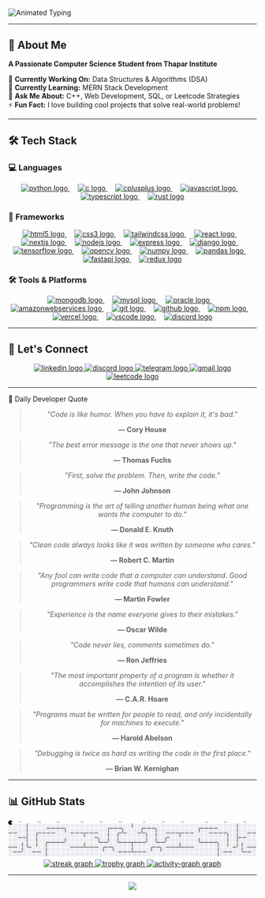 # <div align="center">
  <img src="https://readme-typing-svg.herokuapp.com?font=Kalam&size=40&duration=3000&pause=1000&color=39FF14&center=true&vCenter=true&width=600&height=100&lines=Hello+Developers!+%F0%9F%91%8B;I+am+Priyansh" alt="Animated Typing" />
</div>

---



## 🚀 About Me

**A Passionate Computer Science Student from Thapar Institute**

🔭 **Currently Working On:** Data Structures & Algorithms (DSA)  
🌱 **Currently Learning:** MERN Stack Development  
💬 **Ask Me About:** C++, Web Development, SQL, or Leetcode Strategies  
⚡ **Fun Fact:** I love building cool projects that solve real-world problems!

---

## 🛠️ Tech Stack

### 💻 Languages
<div align="center">
  <a href="https://www.python.org" target="_blank">
    <img src="https://cdn.jsdelivr.net/gh/devicons/devicon/icons/python/python-original.svg" height="60" alt="python logo"  />
  </a>
  <img width="12" />
  <a href="https://en.wikipedia.org/wiki/C_(programming_language)" target="_blank">
    <img src="https://cdn.jsdelivr.net/gh/devicons/devicon/icons/c/c-original.svg" height="60" alt="c logo"  />
  </a>
  <img width="12" />
  <a href="https://isocpp.org" target="_blank">
    <img src="https://cdn.jsdelivr.net/gh/devicons/devicon/icons/cplusplus/cplusplus-original.svg" height="60" alt="cplusplus logo"  />
  </a>
  <img width="12" />
  <a href="https://developer.mozilla.org/en-US/docs/Web/JavaScript" target="_blank">
    <img src="https://cdn.jsdelivr.net/gh/devicons/devicon/icons/javascript/javascript-original.svg" height="60" alt="javascript logo"  />
  </a>
  <img width="12" />
  <a href="https://www.typescriptlang.org" target="_blank">
    <img src="https://skillicons.dev/icons?i=ts" height="60" alt="typescript logo"  />
  </a>
  <img width="12" />
  <a href="https://www.rust-lang.org" target="_blank">
    <img src="https://skillicons.dev/icons?i=rust" height="60" alt="rust logo"  />
  </a>
</div>

### 🚀 Frameworks
<div align="center">
  <a href="https://developer.mozilla.org/en-US/docs/Web/HTML" target="_blank">
    <img src="https://cdn.jsdelivr.net/gh/devicons/devicon/icons/html5/html5-original.svg" height="60" alt="html5 logo"  />
  </a>
  <img width="12" />
  <a href="https://developer.mozilla.org/en-US/docs/Web/CSS" target="_blank">
    <img src="https://cdn.jsdelivr.net/gh/devicons/devicon/icons/css3/css3-original.svg" height="60" alt="css3 logo"  />
  </a>
  <img width="12" />
  <a href="https://tailwindcss.com" target="_blank">
    <img src="https://cdn.simpleicons.org/tailwindcss/06B6D4" height="60" alt="tailwindcss logo"  />
  </a>
  <img width="12" />
  <a href="https://reactjs.org" target="_blank">
    <img src="https://cdn.jsdelivr.net/gh/devicons/devicon/icons/react/react-original.svg" height="60" alt="react logo"  />
  </a>
  <img width="12" />
  <a href="https://nextjs.org" target="_blank">
    <img src="https://cdn.jsdelivr.net/gh/devicons/devicon/icons/nextjs/nextjs-original.svg" height="60" alt="nextjs logo"  />
  </a>
  <img width="12" />
  <a href="https://nodejs.org" target="_blank">
    <img src="https://cdn.jsdelivr.net/gh/devicons/devicon/icons/nodejs/nodejs-original.svg" height="60" alt="nodejs logo"  />
  </a>
  <img width="12" />
  <a href="https://expressjs.com" target="_blank">
    <img src="https://skillicons.dev/icons?i=express" height="60" alt="express logo"  />
  </a>
  <img width="12" />
  <a href="https://www.djangoproject.com" target="_blank">
    <img src="https://skillicons.dev/icons?i=django" height="60" alt="django logo"  />
  </a>
  <img width="12" />
  <a href="https://www.tensorflow.org" target="_blank">
    <img src="https://cdn.jsdelivr.net/gh/devicons/devicon/icons/tensorflow/tensorflow-original.svg" height="60" alt="tensorflow logo"  />
  </a>
  <img width="12" />
  <a href="https://opencv.org" target="_blank">
    <img src="https://cdn.jsdelivr.net/gh/devicons/devicon/icons/opencv/opencv-original.svg" height="60" alt="opencv logo"  />
  </a>
  <img width="12" />
  <a href="https://numpy.org" target="_blank">
    <img src="https://cdn.jsdelivr.net/gh/devicons/devicon/icons/numpy/numpy-original.svg" height="60" alt="numpy logo"  />
  </a>
  <img width="12" />
  <a href="https://pandas.pydata.org" target="_blank">
    <img src="https://cdn.jsdelivr.net/gh/devicons/devicon/icons/pandas/pandas-original.svg" height="60" alt="pandas logo"  />
  </a>
  <img width="12" />
  <a href="https://fastapi.tiangolo.com" target="_blank">
    <img src="https://cdn.jsdelivr.net/gh/devicons/devicon/icons/fastapi/fastapi-original.svg" height="60" alt="fastapi logo"  />
  </a>
  <img width="12" />
  <a href="https://redux.js.org" target="_blank">
    <img src="https://cdn.jsdelivr.net/gh/devicons/devicon/icons/redux/redux-original.svg" height="60" alt="redux logo"  />
  </a>
</div>

### 🛠️ Tools & Platforms
<div align="center">
  <a href="https://www.mongodb.com" target="_blank">
    <img src="https://cdn.jsdelivr.net/gh/devicons/devicon/icons/mongodb/mongodb-original.svg" height="60" alt="mongodb logo"  />
  </a>
  <img width="12" />
  <a href="https://www.mysql.com" target="_blank">
    <img src="https://cdn.jsdelivr.net/gh/devicons/devicon/icons/mysql/mysql-original.svg" height="60" alt="mysql logo"  />
  </a>
  <img width="12" />
  <a href="https://www.oracle.com/database/" target="_blank">
    <img src="https://cdn.jsdelivr.net/gh/devicons/devicon/icons/oracle/oracle-original.svg" height="60" alt="oracle logo"  />
  </a>
  <img width="12" />
  <a href="https://aws.amazon.com" target="_blank">
    <img src="https://skillicons.dev/icons?i=aws" height="60" alt="amazonwebservices logo"  />
  </a>
  <img width="12" />
  <a href="https://git-scm.com" target="_blank">
    <img src="https://cdn.jsdelivr.net/gh/devicons/devicon/icons/git/git-original.svg" height="60" alt="git logo"  />
  </a>
  <img width="12" />
  <a href="https://github.com" target="_blank">
    <img src="https://skillicons.dev/icons?i=github" height="60" alt="github logo"  />
  </a>
  <img width="12" />
  <a href="https://www.npmjs.com" target="_blank">
    <img src="https://cdn.jsdelivr.net/gh/devicons/devicon/icons/npm/npm-original-wordmark.svg" height="60" alt="npm logo"  />
  </a>
  <img width="12" />
  <a href="https://vercel.com" target="_blank">
    <img src="https://skillicons.dev/icons?i=vercel" height="60" alt="vercel logo"  />
  </a>
  <img width="12" />
  <a href="https://code.visualstudio.com" target="_blank">
    <img src="https://cdn.jsdelivr.net/gh/devicons/devicon/icons/vscode/vscode-original.svg" height="60" alt="vscode logo"  />
  </a>
  <img width="12" />
  <a href="https://discord.com" target="_blank">
    <img src="https://cdn.simpleicons.org/discord/5865F2" height="60" alt="discord logo"  />
  </a>
</div>

---

## 🤝 Let's Connect

<div align="center">
  <a href="https://linkedin.com/in/priyanshgoel" target="_blank">
    <img src="https://img.shields.io/static/v1?message=LinkedIn&logo=linkedin&label=&color=0077B5&logoColor=white&labelColor=&style=for-the-badge" height="25" alt="linkedin logo"  />
  </a>
  <a href="https://discord.com/users/priyanshgoel0401" target="_blank">
    <img src="https://img.shields.io/static/v1?message=Discord&logo=discord&label=&color=7289DA&logoColor=white&labelColor=&style=for-the-badge" height="25" alt="discord logo"  />
  </a>
  <a href="https://t.me/priyanshgoel0401" target="_blank">
    <img src="https://img.shields.io/static/v1?message=Telegram&logo=telegram&label=&color=2CA5E0&logoColor=white&labelColor=&style=for-the-badge" height="25" alt="telegram logo"  />
  </a>
  <a href="mailto:priyanshgoel0401@gmail.com">
    <img src="https://img.shields.io/static/v1?message=Gmail&logo=gmail&label=&color=D14836&logoColor=white&labelColor=&style=for-the-badge" height="25" alt="gmail logo"  />
  </a>
  <a href="https://leetcode.com/priyansh_0401" target="_blank">
    <img src="https://img.shields.io/static/v1?message=LeetCode&logo=leetcode&label=&color=FFA116&logoColor=white&labelColor=&style=for-the-badge" height="25" alt="leetcode logo"  />
  </a>
</div>

---


💭 Daily Developer Quote
<div align="center">
  <blockquote>
    <p><em>"Code is like humor. When you have to explain it, it's bad."</em></p>
    <p><strong>— Cory House</strong></p>
  </blockquote>
</div>
<!-- Random Developer Quotes - Uncomment different ones for variety -->
<div align="center">
  <blockquote>
    <p><em>"The best error message is the one that never shows up."</em></p>
    <p><strong>— Thomas Fuchs</strong></p>
  </blockquote>
</div>

<div align="center">
  <blockquote>
    <p><em>"First, solve the problem. Then, write the code."</em></p>
    <p><strong>— John Johnson</strong></p>
  </blockquote>
</div>

<div align="center">
  <blockquote>
    <p><em>"Programming is the art of telling another human being what one wants the computer to do."</em></p>
    <p><strong>— Donald E. Knuth</strong></p>
  </blockquote>
</div>

<div align="center">
  <blockquote>
    <p><em>"Clean code always looks like it was written by someone who cares."</em></p>
    <p><strong>— Robert C. Martin</strong></p>
  </blockquote>
</div>

<div align="center">
  <blockquote>
    <p><em>"Any fool can write code that a computer can understand. Good programmers write code that humans can understand."</em></p>
    <p><strong>— Martin Fowler</strong></p>
  </blockquote>
</div>

<div align="center">
  <blockquote>
    <p><em>"Experience is the name everyone gives to their mistakes."</em></p>
    <p><strong>— Oscar Wilde</strong></p>
  </blockquote>
</div>

<div align="center">
  <blockquote>
    <p><em>"Code never lies, comments sometimes do."</em></p>
    <p><strong>— Ron Jeffries</strong></p>
  </blockquote>
</div>

<div align="center">
  <blockquote>
    <p><em>"The most important property of a program is whether it accomplishes the intention of its user."</em></p>
    <p><strong>— C.A.R. Hoare</strong></p>
  </blockquote>
</div>

<div align="center">
  <blockquote>
    <p><em>"Programs must be written for people to read, and only incidentally for machines to execute."</em></p>
    <p><strong>— Harold Abelson</strong></p>
  </blockquote>
</div>

<div align="center">
  <blockquote>
    <p><em>"Debugging is twice as hard as writing the code in the first place."</em></p>
    <p><strong>— Brian W. Kernighan</strong></p>
  </blockquote>
</div>


---

## 📊 GitHub Stats

<a href="https://github.com/priyansh0401" target="_blank">
  <picture>
    <source media="(prefers-color-scheme: dark)" srcset="https://raw.githubusercontent.com/priyansh0401/priyansh0401/output/pacman-contribution-graph-dark.svg">
    <source media="(prefers-color-scheme: light)" srcset="https://raw.githubusercontent.com/priyansh0401/priyansh0401/output/pacman-contribution-graph.svg">
    <img alt="pacman contribution graph" src="https://raw.githubusercontent.com/priyansh0401/priyansh0401/output/pacman-contribution-graph.svg">
  </picture>
</a>

<div align="center">
  
  <a href="https://github.com/priyansh0401" target="_blank">
    <img src="https://streak-stats.demolab.com?user=priyansh0401&locale=en&mode=daily&theme=github_dark&hide_border=false&border_radius=5&order=3" height="150" alt="streak graph"  />
  </a>
  <a href="https://github.com/priyansh0401" target="_blank">
    <img src="https://github-profile-trophy.vercel.app?username=priyansh0401&theme=darkhub&column=-1&row=1&margin-w=8&margin-h=8&no-bg=false&no-frame=false&order=4" height="150" alt="trophy graph"  />
  </a>
  <a href="https://github.com/priyansh0401" target="_blank">
    <img src="https://github-readme-activity-graph.vercel.app/graph?username=priyansh0401&radius=16&theme=github-dark&area=true&order=5&color=2dba4e&hide_title=false&line=2dba4e&point=2dba4e&title_color=2dba4e&area_color=2dba4e" height="300" alt="activity-graph graph"  />
  </a>
</div>

---

<div align="center">
  <img src="https://profile-counter.glitch.me/priyansh0401/count.svg?"  />
</div>

